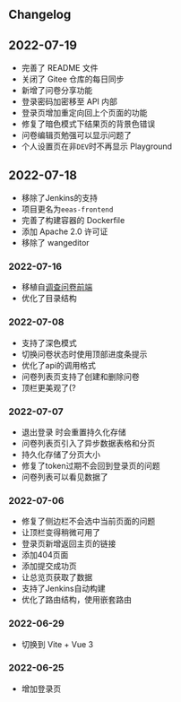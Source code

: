 ## Changelog

## 2022-07-19

- 完善了 README 文件
- 关闭了 Gitee 仓库的每日同步
- 新增了问卷分享功能
- 登录密码加密移至 API 内部
- 登录页增加重定向回上个页面的功能
- 修复了暗色模式下结果页的背景色错误
- 问卷编辑页勉强可以显示问题了
- 个人设置页在非`DEV`时不再显示 Playground

## 2022-07-18

- 移除了Jenkins的支持
- 项目更名为`eeas-frontend`
- 完善了构建容器的 Dockerfile
- 添加 Apache 2.0 许可证
- 移除了 wangeditor

### 2022-07-16

- 移植自[调查问卷前端](https://github.com/akagiyui/survey-frontend)
- 优化了目录结构

### 2022-07-08

- 支持了深色模式
- 切换问卷状态时使用顶部进度条提示
- 优化了api的调用格式
- 问卷列表页支持了创建和删除问卷
- 顶栏更美观了(?

### 2022-07-07

- 退出登录 时会重置持久化存储
- 问卷列表页引入了异步数据表格和分页
- 持久化存储了分页大小
- 修复了token过期不会回到登录页的问题
- 问卷列表可以看见数据了

### 2022-07-06

- 修复了侧边栏不会选中当前页面的问题
- 让顶栏变得稍微可用了
- 登录页新增返回主页的链接
- 添加404页面
- 添加提交成功页
- 让总览页获取了数据
- 支持了Jenkins自动构建
- 优化了路由结构，使用嵌套路由

### 2022-06-29

- 切换到 Vite + Vue 3

### 2022-06-25

- 增加登录页

